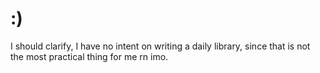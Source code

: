 # :)
I should clarify, I have no intent on writing a daily library, since that is not the most practical thing for me rn imo.